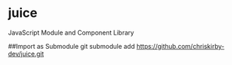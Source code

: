 # juice
JavaScript Module and Component Library 

##Import as Submodule
git submodule add https://github.com/chriskirby-dev/juice.git